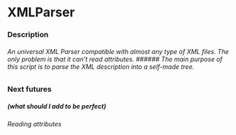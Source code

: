 # XMLParser
### Description
###### An universal XML Parser compatible with almost any type of XML files. The only problem is that it can't read attributes. ###### The main purpose of this script is to parse the XML description into a self-made tree.
### Next futures
##### (what should I add to be perfect)
###### Reading attributes 
